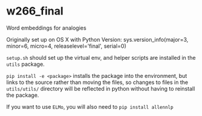 # w266_final
Word embeddings for analogies

Originally set up on OS X with Python Version: 
sys.version_info(major=3, minor=6, micro=4, releaselevel='final', serial=0)

`setup.sh` should set up the virtual env, and helper scripts are installed in the `utils` package.

`pip install -e <package>` installs the package into the environment, but links to the source rather than moving the files, so changes to files in the `utils/utils/` directory will be reflected in python without having to reinstall the package.

If you want to use `ELMo`, you will also need to `pip install allennlp`
